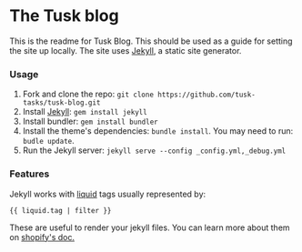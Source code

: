 # The Tusk blog

This is the readme for Tusk Blog. This should be used as a guide for setting the site up locally. The site uses [Jekyll](https://jekyllrb.com/docs/installation/), a static site generator.

### Usage

1. Fork and clone the repo: `git clone https://github.com/tusk-tasks/tusk-blog.git`
2. Install [Jekyll](https://jekyllrb.com/docs/installation/): `gem install jekyll`
3. Install bundler: `gem install bundler`
4. Install the theme's dependencies: `bundle install`. You may need to run: `budle update`.
5. Run the Jekyll server: `jekyll serve --config _config.yml,_debug.yml`

### Features

Jekyll works with [liquid](https://shopify.github.io/liquid/) tags usually represented by:

```
{{ liquid.tag | filter }}
```

These are useful to render your jekyll files. You can learn more about them on [shopify's doc.](https://help.shopify.com/themes/liquid/basics)
